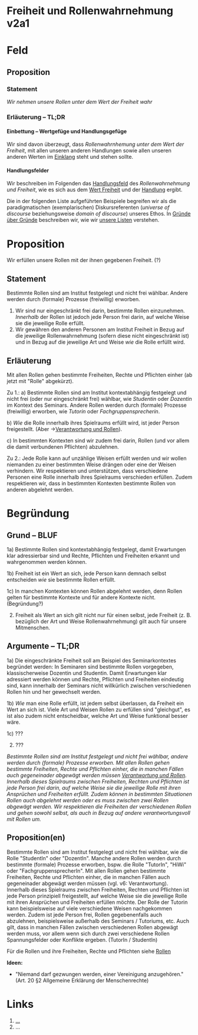 <!---
   NAME - The NAME of this project is:
ethos

  FILE - The FILENAME of the current file is:
/v2a3.md

  CREATION - This project was CREATED on:
2017-01-28-16:15:00 UTC

  MODIFICATION - This project was last MODIFIED on:
2017-01-28-16:15:00 UTC

  VERSION - The current VERSION of this project is:
<git-commit-hash>-2017-01-28-16:15:00 UTC

  CREATOR(S) - This project was CREATED by:
Michael Czechowski, Martin Maga

  CONTACT - You can CONTACT the creator(s) or developer(s) of this project at:
E-Mail: mail@martinmaga.de

  COPYRIGHT - The COPYRIGHT holder of this project is:
COPYRIGHT (c) 2016 Martin Maga

  LICENSE - This project is LICENSED under the following license:
Martin Maga 2016 CC BY-SA 4.0 https://creativecommons.org

  SUBFILE – This is a SUBFILE! For more INFORMATION on this project go to:
/README.md
--->

# Freiheit und Rollenwahrnehmung v2a1

# Feld
## Proposition
### Statement
*Wir nehmen unsere Rollen unter dem Wert der Freiheit wahr*

### Erläuterung – TL;DR
#### Einbettung – Wertgefüge und Handlungsgefüge
Wir sind davon überzeugt, dass *Rollenwahrnhemung unter dem Wert der Freiheit*, mit allen unseren anderen Handlungen sowie allen unseren anderen Werten im [Einklang](../synopsis/reasons.md) steht und stehen sollte.

#### Handlungsfelder
Wir beschreiben im Folgenden das [Handlungsfeld](../synopsis/reasons.md) des *Rollenwahrnehmung und Freiheit*, wie es sich aus dem [Wert Freiheit](../values/v2_freedom.md)
und der [Handlung](../actions/a3_roles.md) ergibt.

Die in der folgenden Liste aufgeführten Beispiele begreifen wir als die paradigmatischen (exemplarischen) Diskursreferenten (*universe of discourse* beziehungsweise *domain of discourse*) unseres Ethos.
In [Gründe über Gründe](../synopsis/reasons.md) beschreiben wir, wie wir [unsere Listen](../synopsis/reasons.md) verstehen.

# Proposition
Wir erfüllen unsere Rollen mit der ihnen gegebenen Freiheit. (?)

## Statement
Bestimmte Rollen sind am Institut festgelegt und nicht frei wählbar. Andere werden durch (formale) Prozesse (freiwillig) erworben.
1. Wir sind nur eingeschränkt frei darin, bestimmte Rollen einzunehmen. *Innerhalb* der Rollen ist jedoch jede Person frei darin, auf welche Weise sie die jeweilige Rolle erfüllt.
2. Wir gewähren den anderen Personen am Institut Freiheit in Bezug auf die jeweilige Rollenwahrnehmung (sofern diese nicht eingeschränkt ist) und in Bezug auf die jeweilige Art und Weise *wie* die Rolle erfüllt wird.


## Erläuterung
Mit allen Rollen gehen bestimmte Freiheiten, Rechte und Pflichten einher (ab jetzt mit "Rolle" abgekürzt).

Zu 1.:
a) Bestimmte Rollen sind am Institut kontextabhängig festgelegt und nicht frei (oder nur eingeschränkt frei) wählbar, wie *Studentin* oder *Dozentin* im Kontext des Seminars. Andere Rollen werden durch (formale) Prozesse (freiwillig) erworben, wie *Tutorin* oder *Fachgruppensprecherin*.

b) *Wie* die Rolle innerhalb ihres Spielraums erfüllt wird, ist jeder Person freigestellt. (Aber ->[Verantwortung und Rollen](../contents/fields/v6a3.md)).

c) In bestimmten Kontexten sind wir zudem frei darin, Rollen (und vor allem die damit verbundenen Pflichten) abzulehnen.

Zu 2.: Jede Rolle kann auf unzählige Weisen erfüllt werden und wir wollen niemanden zu einer bestimmten Weise drängen oder eine der Weisen verhindern. Wir respektieren und unterstützen, dass verschiedene Personen eine Rolle innerhalb ihres Spielraums verschieden erfüllen. Zudem respektieren wir, dass in bestimmten Kontexten bestimmte Rollen von anderen abgelehnt werden.


# Begründung
## Grund – BLUF

1a) Bestimmte Rollen sind kontextabhängig festgelegt, damit Erwartungen klar adressierbar sind und Rechte, Pflichten und Freiheiten erkannt und wahrgenommen werden können.

1b) Freiheit ist ein Wert an sich, jede Person kann demnach selbst entscheiden *wie* sie bestimmte Rollen erfüllt.

1c) In manchen Kontexten können Rollen abgelehnt werden, denn Rollen gelten für bestimmte Kontexte und für andere Kontexte nicht. (Begründung?)

2) Freiheit als Wert an sich gilt nicht nur für einen selbst, jede Freiheit (z. B. bezüglich der Art und Weise Rollenwahrnehmung) gilt auch für unsere Mitmenschen.


## Argumente – TL;DR

1a) Die eingeschränkte Freiheit soll am Beispiel des Seminarkontextes begründet werden:
In Seminaren sind bestimmte Rollen vorgegeben, klassischerweise Dozentin und Studentin. Damit Erwartungen klar adressiert werden können und Rechte, Pflichten und Freiheiten eindeutig sind, kann innerhalb der Seminars nicht willkürlich zwischen verschiedenen Rollen hin und her gewechselt werden.

1b) *Wie* man eine Rolle erfüllt, ist jedem selbst überlassen, da Freiheit ein Wert an sich ist. Viele Art und Weisen Rollen zu erfüllen sind "gleichgut", es ist also zudem nicht entscheidbar, welche Art und Weise funktional besser wäre.


1c) ???

2) ???













*Bestimmte Rollen sind am Institut festgelegt und nicht frei wählbar, andere werden durch (formale) Prozesse erworben.
Mit allen Rollen gehen bestimmte Freiheiten, Rechte und Pflichten einher, die in manchen Fällen auch gegeneinader abgewägt werden müssen [Verantwortung und Rollen](./v6a3.md). Innerhalb dieses Spielraums zwischen Freiheiten, Rechten und Pflichten ist jede Person frei darin, auf welche Weise sie die jeweilige Rolle mit ihren Ansprüchen und Freiheiten erfüllt. Zudem können in bestimmten Situationen Rollen auch abgelehnt werden oder es muss zwischen zwei Rollen abgewägt werden. Wir respektieren die Freiheiten der verschiedenen Rollen und gehen sowohl selbst, als auch in Bezug auf andere verantwortungsvoll mit Rollen um.*



## Proposition(en)

Bestimmte Rollen sind am Institut festgelegt und nicht frei wählbar, wie die Rolle "StudentIn" oder "DozentIn".
Manche andere Rollen werden durch bestimmte (formale) Prozesse erworben, bspw. die Rolle "TutorIn", "HiWi" oder "FachgruppensprecherIn".
Mit allen Rollen gehen bestimmte Freiheiten, Rechte und Pflichten einher, die in manchen Fällen auch gegeneinader abgewägt werden müssen (vgl. v6: Verantwortung).
Innerhalb dieses Spielraums zwischen Freiheiten, Rechten und Pflichten ist jede Person prinzipiell freigestellt, auf welche Weise sie die jeweilige Rolle mit ihren Ansprüchen und Freiheiten erfüllen möchte.
Der Rolle der Tutorin kann beispielsweise auf viele verschiedene Weisen nachgekommen werden.
Zudem ist jede Person frei, Rollen gegebenenfalls auch abzulehnen, beispielsweise außerhalb des Seminars / Tutoriums, etc.
Auch gilt, dass in manchen Fällen zwischen verschiedenen Rollen abgewägt werden muss, vor allem wenn sich durch zwei verschiedene Rollen Spannungsfelder oder Konflikte ergeben. (TutorIn / StudentIn)

Für die Rollen und ihre Freiheiten, Rechte und Pflichten siehe [Rollen](../contents/actions/a3_roles.md)

__Ideen:__
- "Niemand darf gezwungen werden, einer Vereinigung anzugehören." (Art. 20 §2 Allgemeine Erklärung der Menschenrechte)

# Links
  1. […](…)
  2. …
